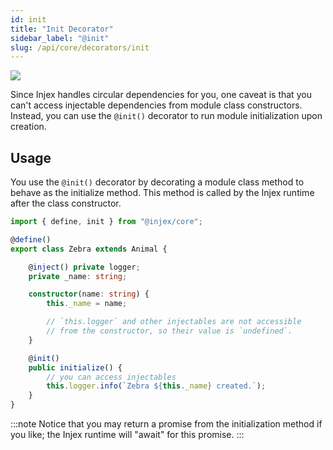 ```yaml
---
id: init
title: "Init Decorator"
sidebar_label: "@init"
slug: /api/core/decorators/init
---
```


<img className="decorator-badge" src="https://img.shields.io/badge/Type-Method%20Decorator-purple?style=for-the-badge" />

Since Injex handles circular dependencies for you, one caveat is that you can't access injectable dependencies from module class constructors. Instead, you can use the `@init()` decorator to run module initialization upon creation.

## Usage

You use the `@init()` decorator by decorating a module class method to behave as the initialize method. This method is called by the Injex runtime after the class constructor.

```ts {16}
import { define, init } from "@injex/core";

@define()
export class Zebra extends Animal {

    @inject() private logger;
    private _name: string;

    constructor(name: string) {
        this._name = name;

        // `this.logger` and other injectables are not accessible
        // from the constructor, so their value is `undefined`.
    }

    @init()
    public initialize() {
        // you can access injectables
        this.logger.info(`Zebra ${this._name} created.`);
    }
}
```

:::note
Notice that you may return a promise from the initialization method if you like; the Injex runtime will "await" for this promise.
:::